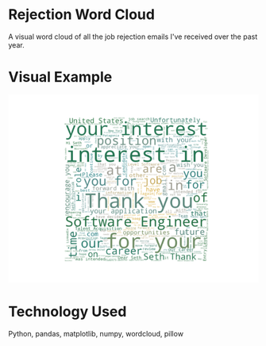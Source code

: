 # Rejection Word Cloud
A visual word cloud of all the job rejection emails I've received over the past year.

# Visual Example

![Preview](assets/reject_wordcloud.png) 

# Technology Used
Python, pandas, matplotlib, numpy, wordcloud, pillow
